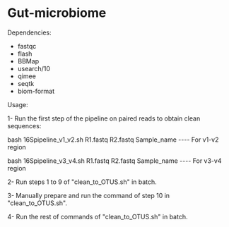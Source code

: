 # Gut-microbiome



Dependencies:

- fastqc
- flash
- BBMap
- usearch/10
- qimee
- seqtk
- biom-format




Usage:

1- Run the first step of the pipeline on paired reads to obtain clean sequences:

bash 16Spipeline_v1_v2.sh R1.fastq R2.fastq Sample_name   ---- For v1-v2 region

bash 16Spipeline_v3_v4.sh R1.fastq R2.fastq Sample_name   ---- For v3-v4 region

2- Run steps 1 to 9 of "clean_to_OTUS.sh" in batch.

3- Manually prepare and run the command of step 10 in  "clean_to_OTUS.sh".

4- Run the rest of commands of "clean_to_OTUS.sh" in batch.

